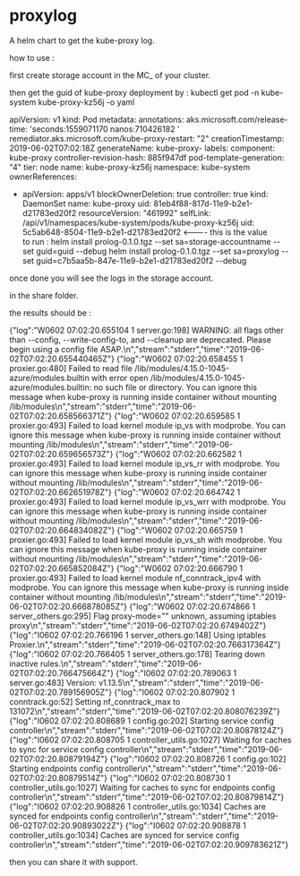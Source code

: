 # proxylog
A helm chart to get the kube-proxy log.

how to use :

first create storage account in the MC_ of your cluster.

then get the guid of kube-proxy deployment by :
kubectl get pod -n kube-system kube-proxy-kz56j    -o yaml   

apiVersion: v1
kind: Pod
metadata:
  annotations:
    aks.microsoft.com/release-time: 'seconds:1559071170 nanos:710426182 '
    remediator.aks.microsoft.com/kube-proxy-restart: "2"
  creationTimestamp: 2019-06-02T07:02:18Z
  generateName: kube-proxy-
  labels:
    component: kube-proxy
    controller-revision-hash: 885f947df
    pod-template-generation: "4"
    tier: node
  name: kube-proxy-kz56j
  namespace: kube-system
  ownerReferences:
  - apiVersion: apps/v1
    blockOwnerDeletion: true
    controller: true
    kind: DaemonSet
    name: kube-proxy
    uid: 81eb4f88-817d-11e9-b2e1-d21783ed20f2
  resourceVersion: "461992"
  selfLink: /api/v1/namespaces/kube-system/pods/kube-proxy-kz56j
  uid: 5c5ab648-8504-11e9-b2e1-d21783ed20f2 <---- this is the value   
  to run :
  helm install prolog-0.1.0.tgz  --set sa=storage-accountname --set guid=guid  --debug
helm install prolog-0.1.0.tgz  --set sa=proxylog --set guid=c7b5aa5b-847e-11e9-b2e1-d21783ed20f2  --debug

once done you will see the logs in the storage account.

in the share folder.

the results should be :

{"log":"W0602 07:02:20.655104       1 server.go:198] WARNING: all flags other than --config, --write-config-to, and --cleanup are deprecated. Please begin using a config file ASAP.\n","stream":"stderr","time":"2019-06-02T07:02:20.655440465Z"}
{"log":"W0602 07:02:20.658455       1 proxier.go:480] Failed to read file /lib/modules/4.15.0-1045-azure/modules.builtin with error open /lib/modules/4.15.0-1045-azure/modules.builtin: no such file or directory. You can ignore this message when kube-proxy is running inside container without mounting /lib/modules\n","stream":"stderr","time":"2019-06-02T07:02:20.658566371Z"}
{"log":"W0602 07:02:20.659585       1 proxier.go:493] Failed to load kernel module ip_vs with modprobe. You can ignore this message when kube-proxy is running inside container without mounting /lib/modules\n","stream":"stderr","time":"2019-06-02T07:02:20.659656573Z"}
{"log":"W0602 07:02:20.662582       1 proxier.go:493] Failed to load kernel module ip_vs_rr with modprobe. You can ignore this message when kube-proxy is running inside container without mounting /lib/modules\n","stream":"stderr","time":"2019-06-02T07:02:20.662651978Z"}
{"log":"W0602 07:02:20.664742       1 proxier.go:493] Failed to load kernel module ip_vs_wrr with modprobe. You can ignore this message when kube-proxy is running inside container without mounting /lib/modules\n","stream":"stderr","time":"2019-06-02T07:02:20.664834082Z"}
{"log":"W0602 07:02:20.665759       1 proxier.go:493] Failed to load kernel module ip_vs_sh with modprobe. You can ignore this message when kube-proxy is running inside container without mounting /lib/modules\n","stream":"stderr","time":"2019-06-02T07:02:20.665852084Z"}
{"log":"W0602 07:02:20.666790       1 proxier.go:493] Failed to load kernel module nf_conntrack_ipv4 with modprobe. You can ignore this message when kube-proxy is running inside container without mounting /lib/modules\n","stream":"stderr","time":"2019-06-02T07:02:20.666878085Z"}
{"log":"W0602 07:02:20.674866       1 server_others.go:295] Flag proxy-mode=\"\" unknown, assuming iptables proxy\n","stream":"stderr","time":"2019-06-02T07:02:20.6749402Z"}
{"log":"I0602 07:02:20.766196       1 server_others.go:148] Using iptables Proxier.\n","stream":"stderr","time":"2019-06-02T07:02:20.766317364Z"}
{"log":"I0602 07:02:20.766405       1 server_others.go:178] Tearing down inactive rules.\n","stream":"stderr","time":"2019-06-02T07:02:20.766475664Z"}
{"log":"I0602 07:02:20.789063       1 server.go:483] Version: v1.13.5\n","stream":"stderr","time":"2019-06-02T07:02:20.789156905Z"}
{"log":"I0602 07:02:20.807902       1 conntrack.go:52] Setting nf_conntrack_max to 131072\n","stream":"stderr","time":"2019-06-02T07:02:20.808076239Z"}
{"log":"I0602 07:02:20.808689       1 config.go:202] Starting service config controller\n","stream":"stderr","time":"2019-06-02T07:02:20.80878124Z"}
{"log":"I0602 07:02:20.808705       1 controller_utils.go:1027] Waiting for caches to sync for service config controller\n","stream":"stderr","time":"2019-06-02T07:02:20.80879194Z"}
{"log":"I0602 07:02:20.808726       1 config.go:102] Starting endpoints config controller\n","stream":"stderr","time":"2019-06-02T07:02:20.80879514Z"}
{"log":"I0602 07:02:20.808730       1 controller_utils.go:1027] Waiting for caches to sync for endpoints config controller\n","stream":"stderr","time":"2019-06-02T07:02:20.80879814Z"}
{"log":"I0602 07:02:20.908826       1 controller_utils.go:1034] Caches are synced for endpoints config controller\n","stream":"stderr","time":"2019-06-02T07:02:20.90893022Z"}
{"log":"I0602 07:02:20.908878       1 controller_utils.go:1034] Caches are synced for service config controller\n","stream":"stderr","time":"2019-06-02T07:02:20.909783621Z"}

then you can share it with support.


